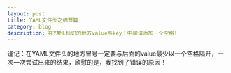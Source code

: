 ```yaml
---
layout: post
title: YAML文件头之细节篇
category: blog
description: 在YAML标识的地方value与key：中间请添加一个空格!
---
```




谨记：在YAML文件头的地方冒号一定要与后面的value最少以一个空格隔开，一次一次尝试出来的结果，欣慰的是，我找到了错误的原因！


